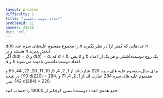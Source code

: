 ```yaml
---
layout: problem
difficulty: 5
title: "اعداد دوست داشتنی"
problemId: 21
answer: 31626
dir: 'rtl'
---
```

$d(n)$ را مجموع مقسوم علیه‌های  سره عدد $n$ در نظر بگیرید (عددهایی که کمتر از $n$ هستند و بر $n$ بخش‌پذیرند).  
 اگر $d(a) = b$ و $d(b) = a$، که *a* ≠ *b*، پس *a* و *b* یک زوج دوست‌داشتنی و هر یک از اعداد *a* و *b* اعداد دوست داشتنی نامیده می‌شوند.

برای مثال،مقسوم علیه های سره  220 عبارت‌اند از 1, 2, 4, 5, 10, 11, 20, 22, 44, 55 و 110؛ در نتیجه d(220) = 284. مقسوم علیه های سره  284 عبارت اند از 1, 2, 4, 71 و 142; پس d(284) = 220.

جمع همه‌ی اعداد دوست‌داشتنی کوچکتر از 10000 را حساب کنید.
